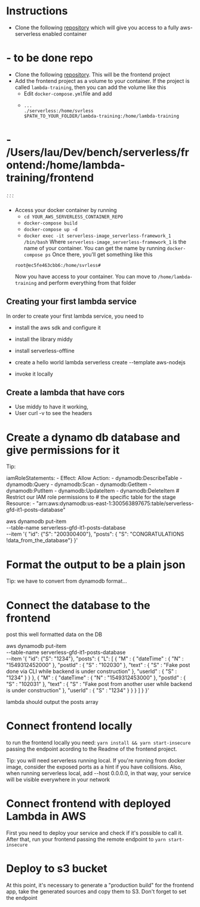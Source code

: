 Instructions
============
- Clone the following [repository](https://github.com/codurance/serverless-base) which will give you access to a fully aws-serverless enabled container
# - to be done repo
- Clone the following [repository](frontendrepo). This will be the frontend project
- Add the frontend project as a volume to your container. If the project is called `lambda-training`, then you can add the volume like this
  - Edit `docker-compose.yml`file and add
  - ```
    ...
    ./serverless:/home/svrless
    $PATH_TO_YOUR_FOLDER/lambda-training:/home/lambda-training
# - /Users/lau/Dev/bench/serverless/frontend:/home/lambda-training/frontend
    ...
    ``` 
- Access your docker container by running
  - `cd YOUR_AWS_SERVERLESS_CONTAINER_REPO`
  - `docker-compose build`
  - `docker-compose up -d `
  - `docker exec -it serverless-image_serverless-framework_1 /bin/bash` Where `serverless-image_serverless-framework_1` is the name of your container. You can get the name by running `docker-compose ps`
  Once there, you'll get something like this
  ```
  root@ec5fe463cbb6:/home/svrless#
  ```
  Now you have access to your container. You can move to `/home/lambda-training` and perform everything from that folder
## Creating your first lambda service
In order to create your first lambda service, you need to 
    
- install the aws sdk and configure it
- install the library middy
- install serverless-offline

- create a hello world lambda serverless create --template aws-nodejs
- invoke it locally 

## Create a lambda that have cors

- Use middy to have it working,  
- User curl -v to see the headers 

# Create a dynamo db database and give permissions for it

Tip:

  iamRoleStatements:
    - Effect: Allow
      Action:
        - dynamodb:DescribeTable
        - dynamodb:Query
        - dynamodb:Scan
        - dynamodb:GetItem
        - dynamodb:PutItem
        - dynamodb:UpdateItem
        - dynamodb:DeleteItem
      # Restrict our IAM role permissions to
      # the specific table for the stage
      Resource:
        - "arn:aws:dynamodb:us-east-1:300563897675:table/serverless-gfd-it1-posts-database"


aws dynamodb put-item \
    --table-name serverless-gfd-it1-posts-database \
    --item '{
      "id": {"S": "200300400"}, "posts": { "S": "CONGRATULATIONS !data_from_the_database"}
    }'

# Format the output to be a plain json

Tip:
we have to convert from dynamodb format...



# Connect the database to the frontend

post this well formatted data on the DB

aws dynamodb put-item \
    --table-name serverless-gfd-it1-posts-database \
    --item '{
      "id": {"S": "1234"}, "posts": { "L": [    { "M" : {        "dateTime" : { "N" : "1549312452000" },        "postId" : { "S" : "102030" },        "text" : { "S" : "Fake post done via CLI while backend is under construction" },        "userId" : { "S" : "1234" }      }    },    { "M" : {        "dateTime" : { "N" : "1549312453000" },        "postId" : { "S" : "102031" },        "text" : { "S" : "Fake post from another user while backend is under construction" },        "userId" : { "S" : "1234" }      }    }  ] }
    }'


lambda should output the posts array 


# Connect frontend locally

to run the frontend locally you need: `yarn install && yarn start-insecure` passing the endpoint acording to the Readme of the frontend project.


Tip: you will need serverless running local. If you're running from docker image, consider the exposed ports as a hint if you have collisions. Also, when running serverless local, add --host 0.0.0.0, in that way, your service will be visible everywhere in your network


# Connect frontend with deployed Lambda in AWS

First you need to deploy your service and check if it's possible to call it. After that, run your frontend passing the remote endpoint to `yarn start-insecure`

# Deploy to s3 bucket

At this point, it's necessary to generate a "production build" for the frontend app, take the generated sources and copy them to S3. Don't forget to set the endpoint
